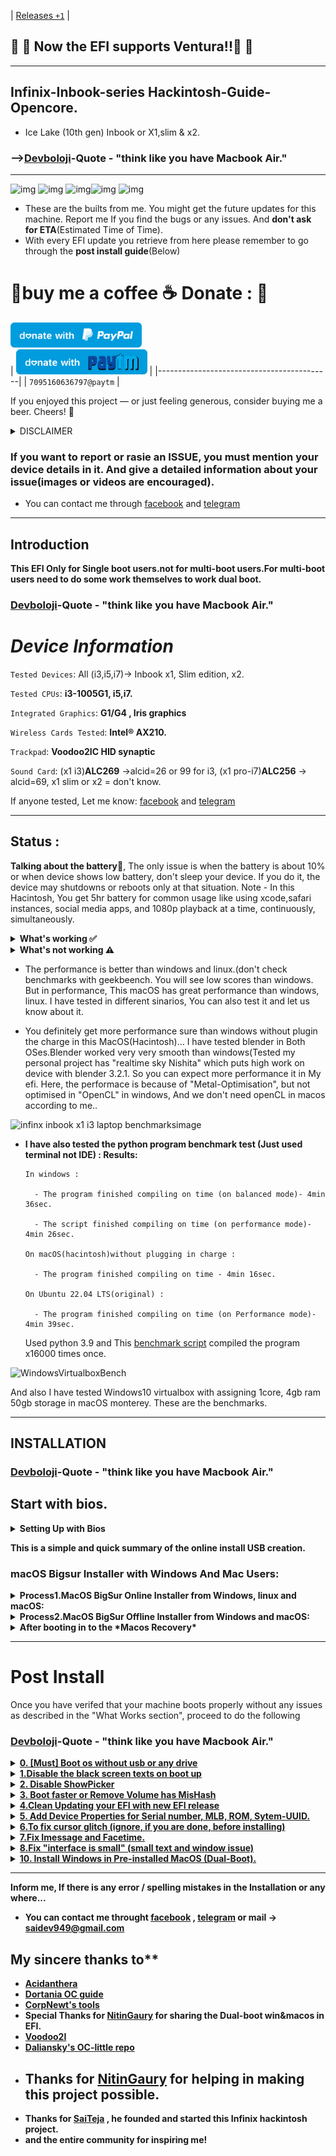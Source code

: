 | [Releases `+1`](https://github.com/devboloji/Infinix-Hackintosh-Guide-Opencore/releases) | 

## :star_struck: :star_struck: Now the EFI supports Ventura!!:star_struck: :star_struck:
<hr>

## Infinix-Inbook-series Hackintosh-Guide-Opencore.
- Ice Lake (10th gen) Inbook or X1,slim & x2.
### -->[Devboloji](https://github.com/devboloji)-Quote - "think like you have Macbook Air."

<hr>

![img](https://img.shields.io/badge/Release%20Date-Every%20Month-red) ![img](https://img.shields.io/badge/macOS%20Support-Ventura--beta-blue)
![img](https://img.shields.io/badge/macOS%20Support-Monterey--latest-blue)![img](https://img.shields.io/badge/macOS%20Support-BigSur-blue) ![img](https://img.shields.io/badge/OpenCore%20Version-0.8.7-red)

- These are the builts from me.  You might get the future updates for this machine.
 Report me If you find the bugs or any issues. And **don't ask for ETA**(Estimated Time of Time).
- With every EFI update you retrieve from here please remember to go through the **post install guide**(Below)

# :diamond_shape_with_a_dot_inside:buy me a coffee :coffee:  Donate :  :diamond_shape_with_a_dot_inside:

<a href="https://www.paypal.me/369639/"><img src="blue.svg" height="40"></a>  
| <a><img src="darkblue.svg" height="40"></a> |
|-------------------------------------------|
|  `7095160636797@paytm` |

If you enjoyed this project — or just feeling generous, consider buying me a beer. Cheers! :beers:

 <details><summary>DISCLAIMER</summary>
 
**Disclaimer**
- Hackintoshing may be dangerous and can damage your device and I am not responsible for bricked devices, dead devices, thermonuclear war, or you getting fired because your system failed. Please do some research if you have any concerns about hackintoshing before you proceed. YOU are choosing to make these changes to your system, and if you point the finger at me for messing up your device, I will laugh at you.

 </details>
 
### If you want to report or rasie an ISSUE, you must mention your device details in it. And give a detailed information about your issue(images or videos are encouraged).
 
- You can contact me through [facebook](https://www.facebook.com/sai.dev.92317) and [telegram](https://t.me/Pappusaidev)

 ********************************

## Introduction

**This EFI Only for Single boot users.not for multi-boot users.For multi-boot users need to do some work themselves to work dual boot.**

### [Devboloji](https://github.com/devboloji)-Quote - "think like you have Macbook Air."

# _Device Information_                    

 `Tested Devices`: All (i3,i5,i7)-> Inbook x1, Slim edition, x2.
 
 `Tested CPUs`: **i3-1005G1, i5,i7.**
 
 `Integrated Graphics`:   **G1/G4 , Iris graphics**
 
 `Wireless Cards Tested`: **Intel® AX210.**
  
 `Trackpad`: **Voodoo2IC HID synaptic** 
 
  `Sound Card`: (x1 i3)**ALC269** ->alcid=26 or 99 for i3,
  					(x1 pro-i7)**ALC256** -> alcid=69,
  					x1 slim or x2 = don't know.


 If anyone tested, Let me know: [facebook](https://www.facebook.com/sai.dev.92317) and [telegram](https://t.me/Pappusaidev)

<hr>

## Status : 

**Talking about the battery🔋**, The only issue is when the battery is about 10% or when device shows low battery, don't sleep your device. If you do it, the device may shutdowns or reboots only at that situation.
Note - In this Hacintosh, You get 5hr battery for common usage like using xcode,safari instances, social media apps, and 1080p playback at a time, continuously, simultaneously.

<details>
 <summary><strong> What's working ✅ </strong></summary>
 </br>
 
- :heavy_check_mark: Wifi
- :heavy_check_mark: iMessage, FaceTime, App Store, iTunes Store `Please generate your own SMBIOS`read my [post install](https://github.com/devboloji/Infinix-Hackintosh-Opencore-Guide#post-install) which is below the installation.
- :heavy_check_mark: Bluetooth (Bluetooth Headphones working, also bluetooth file transfer works)
- :heavy_check_mark: OnBoard Audio(Input/ Output)
- :heavy_check_mark: USB ports
- :heavy_check_mark: Wired headphones
- :heavy_check_mark: You will get upto 4 hours to 5 hours battery backup for streaming 1080p-youtube and for coding without any pause.You may get more than me.
- :heavy_check_mark: Trackpad 
- :heavy_check_mark: brightness keys(To increase(+ve) -> `Pause`key) & (To decrease(-ve) -> `Scr Lk` key)
- :heavy_check_mark: Wake / Shutdown
- :heavy_check_mark: Short sleep, Long sleep (If you put your device to sleep for all night, it conusmes 6 to 8 percent. Its common in every operating system
- :heavy_check_mark: For *HDMI* , buy a USB dock not typeC.
- Everything (Much More).

</details>
<details>
 <summary><strong>What's not working ⚠️</strong></summary>
 </br>
 
* :heavy_exclamation_mark: Hdmi slot. To get work, buy a USB Dock not typeC.(because typeC is dead for our infinix)
* :heavy_exclamation_mark: USB typeC slot is dead. You cannot use it for file transfer and all. Because in the whole hackintosh, USB typeC is buggy and unstable. So, I disabled for now.
* :heavy_exclamation_mark: Didn't Mapped Keyboard keys. But it's not mandatory. I like the default keyboard mapping.
* :heavy_exclamation_mark: Don't expect too much battery in this Hackintosh like windows. You get atleast 5-hours battery-backup more.
</details>


- The performance is better than windows and linux.(don't check benchmarks with geekbeench. You will see low scores than windows. But in performance, This macOS has great performance than windows, linux. I have tested in different sinarios, You can also test it and let us know about it.

- You definitely get more performance sure than windows without plugin the charge in this MacOS(Hacintosh)... I have tested blender in Both OSes.Blender worked very very smooth than windows(Tested my personal project has "realtime sky Nishita" which puts high work on device with blender 3.2.1.  So you can expect more performance it in My efi. Here, the performace is because of "Metal-Optimisation", but not optimised in "OpenCL" in windows, And we don't need openCL in macos according to me..


<img align="top" src="images/infinix x1 i3 benchmarks.jpeg" alt="infinx inbook x1 i3 laptop benchmarksimage" width="300">

- **I have also tested the python program benchmark test  (Just used terminal not IDE) : Results:** 

      In windows :
      
        - The program finished compiling on time (on balanced mode)- 4min 36sec.

        - The script finished compiling on time (on performance mode)- 4min 26sec.

      On macOS(hacintosh)without plugging in charge :
         
        - The program finished compiling on time - 4min 16sec.
     
      On Ubuntu 22.04 LTS(original) :
      
        - The program finished compiling on time (on Performance mode)- 4min 39sec.

   Used python 3.9 and This [benchmark script](https://benchmarksgame-team.pages.debian.net/benchmarksgame/program/mandelbrot-python3-7.html) compiled the program x16000 times once.
   
![WindowsVirtualboxBench](https://user-images.githubusercontent.com/87069967/205454534-a03595b8-6aa0-4f0f-8494-1504440f5eca.png)

And also I have tested Windows10 virtualbox with assigning 1core, 4gb ram 50gb storage in macOS monterey. These are the benchmarks.


 <hr>
 

## INSTALLATION

### [Devboloji](https://github.com/devboloji)-Quote - "think like you have Macbook Air."

## Start with bios.

<details>
 <summary><strong> Setting Up with Bios</strong></summary>
 
  Note:Some of these options may not be present in your Bios. If you didn't find some bios, leave it and don't worry about it.
  
<details>
<summary><strong>Disable:</strong></summary>
 
- `chipset` -> `PCH IO configuration` ->`disable wake on wlan and bluetooth` (which causes sleep issues)
- Secure Boot
- `VT-d` -> `Advanced` -> `Cpu` -> `Virtualization technology`
- Disable windows bit-lock encryption (ignore, if you don't lock it, the pre-installed windows doesn't come with bit-lock. Leave it, if you don't know about it.)
 </details>
 
 
<details>
 <summary><strong>Enable:</strong></summary>
 
- `DVMT Total Dfx Mem`(iGPU Memory): `MAX` from `System Agent(SA)configuration` -> `Graphics configuration`.
- Set` DVMT Total Gfx Memory` setting to `Max`from `System Agent(SA)configuration` -> `Graphics configuration`.
- Set `DVMT PPre-Allocated` Setting to `160M` or to `max` from `System Agent(SA)configuration` -> `Graphics configuration`.
- `Intel Virtualization Technology` not vt-d.
</details>

After setting these settings in bios, save it and exit.
</details>

**This is a simple and quick summary of the online install USB creation.**

### macOS Bigsur Installer with Windows And Mac Users:
<details>
 <summary><strong>Process1.MacOS BigSur Online Installer from Windows, linux and macOS:</strong></summary>
 
  -  **`For Windows users`**
 
     	 1. Download [rufus](https://rufus.ie/en/) to format the sdcard to fat32.
     	 2. Select the desired flash drive or Sdcard you would like to put the installer on under the device option
     	 3. Open rufus and Select `non-bootable` as the `boot selection` (REQUIRED)
     	 4. Select `FAT-32` or `Large FAT-32` as the partition scheme. Hit start(by doing this the sdcard formats so you will lose the all the data in sdcard).
     	 5. If in windows,Open up the usb partition in file explorer and delete all the files created by rufus manually.

  -  **`For mac users`**

         1. Launch `Disk Utility`
         2. `Select View` > `Show all devices` at the top left
         3. Select your flash drive (root usb device)and format it as `MS-DOS (FAT)` or `FAT-32`.
         4. change `guid patition table`-> `Master Boot Record Partiton`.
         5. hit start(by doing this the sdcard formats so you will lose the all the data in sdcard).
       
  -  **`For Linux users`**
  
  		    1. Install `gparted` and format the usb to `Fat32` and `MBR` OR `MASTER BOOT RECORD PARTITION.
  	    	2. DONE.
  		
6. Then ......................
7. Now, Install Python from Microsoft store or Download manually for MAC,linux and Windows users here -> [python](https://www.python.org/downloads/) (Make sure you select add python x.x to path to environmet variables for windows users.)
8. Download and extract the [OpenCore Package](https://github.com/acidanthera/OpenCorePkg/releases) (Release version is fine).
9. Select the "macrecovery" folder in the "opencorepkg" folder at `/Utilities/macrecovery/` .
10. Copy the path of the "macrecovery" folder in file manager or finder.
11. Fire up command prompt or Terminal and type `cd` and hit spacebar and paste the path of the macrecovery folder.
12.If you cannot run this command, add `python` or `python3` to the beginning of these code.
  - For BigSur  -Run the command: `macrecovery.py -b Mac-42FD25EABCABB274 -m 00000000000000000 download`
  - For Monterey -Run the command: `macrecovery.py -b Mac-E43C1C25D4880AD6 -m 00000000000000000 download`

13. This will download some files in the macrecovery folder but we only need "BaseSystem.dmg" and "BaseSystem.chunklist" (takes approx. 600mb to 800mb internet)for Downloading the Macos installer.
14. Create a folder in USB or pendrive or flash drive named `com.apple.recovery.boot`.
15. Paste both of those files in the `com.apple.recovery.boot` folder in your flash drive partiton or sdcard or pendrive.
16. Download the latest EFI created [here](https://github.com/devboloji/Infinix-Hackintosh-Guide-Opencore/releases)
17. Copy the folder named `EFI` and paste it in your USB partiton.

**Note: If you need to edit Config.plist, don't Clover configurator because its opencore. Use OpenCore configurator , use PlistEdit pro, PropperTree, or Xcode.**

**You will get display glitches only while installing the macOS via USB or any flash drive. But you won't get Atleast ONE glitch after installing of macos or using the MacOS as a daily driver.**

`Note: Make sure to apply the correct bios settings before continuing (provided above)`

 18. Restart your laptop and hit `Delete`button continuously until you go to bios settings.
`Note: Make sure to apply the correct bios settings before continuing (provided above)`
19. Select your flash drive as temporary boot option in boot menu.
20. Now in the OpenCore menu select the name of your USB partiton.
21. Great! Now install and set up macOS Big Sur as usual(This process will be required 14gb internet to download full Macos bigsur).
22. the system reboots for once or twice so, when rebooting choose the usb everytime until you see your Macos Partition name in boot menu.
23. After booting into OS, You need to downlaod opencore configurator and mount the system drive, Then paste the efi to the mounted efi from the USB or drive. then reboot and remove usb.

 </details>
 <details>
  <summary><strong>Process2.MacOS BigSur Offline Installer from Windows and macOS:</strong></summary>
 
- 1.Search and Download Olarila BigSur or Monterey .raw from [Here](https://www.olarila.com/topic/6278-hackintosh-and-macintosh-olarila-vanilla-images-macos/)the latest version of bigsur is 11.xxxx and for Monterey is 12.xxxx
- 2.Download etcher from [here](https://www.balena.io/etcher/)
- 3.Make Usb bootable (Flash the Sdcard) using Etcher and olarila bigsur.
- 4.mount the efi of Sdcard or bootable drive.
- For mac users use Opencore Configurator.app official [here](https://mackie100projects.altervista.org/download-opencore-configurator/)
- 5.Delete the default EFI folder which is in bootable usb
- 6.and paste the Efi to USB. Download Efi [here](https://github.com/devboloji/Infinix-Hackintosh-Guide-Opencore)

**Note: If you need to edit Config.plist, don't Clover configurator because its opencore. Use OpenCore configurator , use PlistEdit pro, PropperTree, or Xcode.**

**You will get display glitches only while installing the macOS via USB or any flash drive. But you won't get Atleast ONE glitch after installing of macos or using the MacOS as a daily driver.**

- 7.Restart your laptop and hit `Delete`button continuously until you go to bios settings.
- 8.Select your sd card or flash drive as temporary boot option in boot menu.
- 9.Now in the OpenCore menu select the name of your USB partiton
- install.Enjoy!!!!

</details>

<details >
 
<summary><strong>After booting in to the *Macos Recovery*</strong></summary>
 

**You may get display glitches only while installing the macOS via USB or any flash drive. But you won't get Atleast ONE glitch after installing of macos or Using the MacOS as a daily driver.**

        - 1. open `Disk Utiliy` -> Select `View` which is at the top left -> choose `Show all devices` -> Select your root of your `SSD drive storage` which you want to install MacOS(root SSD drive device) -> Click `Erase` -> `Name` your drive as you like, Prefered to name as `Macintosh` OR `Macintosh HD` -> change `Format` to `APFS` -> `Scheme` to `Guid Patition Map` -> Click `Erase` .
        - 2. Click `done` and close `disk utility` window. 
        - 3. Select `Install MacOS <macos_version_here>` & click `continue` -> select your `SSD drive name` which you renamed before on Disk Utility and click `continue` .
        - 4. The installer takes 1-3 hours to install for online & offline process.

#### Note : Don't make the screen off, until the installation is over or until the it reboots. If the screen is off in the installation process, it reboots and you need to do the same process of installtion.
 

- After booting into OS, in `setup` you will see `File-Vault` must be disabled or turn-off. After setup,you need to do little work, read post-install-0

</details>

<hr>

# Post Install
Once you have verifed that your machine boots properly without any issues as described in the "What Works section", proceed to do the following

### [Devboloji](https://github.com/devboloji)-Quote - "think like you have Macbook Air."

<details><summary><strong><ins>0. [Must] Boot os without usb or any drive</ins></strong></summary>
 
After booting into OS, you cannot boot without usb, because EFI is in USB. So, You need to downlaod opencore configurator [link](https://mackie100projects.altervista.org/opencore-configurator/) -> open `opencore-configurator` give permissions  in `system prefereneces` -> `security` -> `open anyway`. open `opencore-configurator` again -> mount the `EFI` and paste the `EFI<folder>` to the `EFI partition`.
 - Remove the USB and reboot. `RESET-NVRAM` once in opencore boot-menu and reboot..Done...

 
</details>

<details><summary><strong><ins>1.Disable the black screen texts on boot up</ins></strong></summary>

( Disabling the Verbose mode)A new hackintosh User uses this. To disable it, In Config.plist, navigate to 'NVRAM' ->  go to Add `7C436110-AB2A-4BBB-A880-FE41995C9F82` -> `boot-args` -> remove the `-v` argument. Save it and reboot. 
 </details>

<details><summary><strong><ins> 2. Disable ShowPicker</ins></strong></summary>
 
Don't use this if you are using dual boot. In the Config.plist, You can disable the boot picker screen so that you boot straight to th Apple logo by setting under `Misc` -> `Boot` -> `ShowPicker` False (NO)
Note: you can still see the boot picker with ShowPicker set to no/false by spamming Esc before the apple logo is displayed during boot.
</details>

<details><summary><strong><ins>3. Boot faster or Remove Volume has MisHash </ins></strong></summary>
You can Disable IntelBluetoothFirmware.kext & IntelBluetoothInjector.kext to be able to Boot faster those kexts in config.plist for BigSur.
For Monterey, Disable IntelBluetoothFirmware.kext & Bluetool fixup.kext to be able to Boot faster those kexts in config.plist
This is not done by default to bluetooth working.

***For those on macOS Monterey do not enable IntelBluetoothInjector kext because the system will not boot***
</details>  

<details> <summary><strong><ins> 4.Clean Updating your EFI with new EFI release </ins></strong></summary>

To update your EFI with the new Release EFI. The steps:-

1) Download new Release EFI from [here](https://github.com/devboloji/Infinix-Hackintosh-Opencore-Guide/releases) 

2) Take the backup of SMBios or windows dual boot file to other folder, if you required. (if you want to backup SMBIOS,copy `system serial number`, `system UUID`, `MLB`, `ROM`, `System product name`.)

3) Now add those SMBIOS or place Windows EFI files as it should be in old EFI to new EFI, if you backuped before.

4) Mount the EFI partition, Delete the OLD EFI.

5) Copy and paste the new EFI to EFI partition.

6) hit reboot, Remember to do only Reset NVRAM once.

7) Done, you have done a clean EFI Update.

</details>

<details><summary><strong><ins> 5. Add Device Properties for Serial number, MLB, ROM, Sytem-UUID.</ins></strong></summary>
 
Use `MacBookAir9,1` SMBios. Recommended : opencore configurator, Go to the  `PlatformInfo >SMBios`Tick the "Add to the section to config file" in `SMBIOS` and `DATAHUB -GENERIC- PLATFORMNVRAM` and continue your Adding your SMBIOS.
Follow this [Opencore guide](https://dortania.github.io/OpenCore-Post-Install/universal/iservices.html#generate-a-new-serial) to set up serial number and the accompanying info to get iServices.
 
 Trick to Get exact Processor details in System Information - When you are adding the smbios, Edit `processor type` -> `0` or delete inside of `processor-type` .
 </details>
 
<details><summary><strong><ins> 6.To fix cursor glitch (ignore, if you are done, before installing)</ins></strong></summary>
 
Goto Bios Settings -> `Chipset Section -> System Agent (SA) Configuration -> Graphics Configuration`

Set` DVMT Total Gfx Memory` setting to `Max`
Set `DVMT PPre-Allocated` Setting to `160M` or to `max`
</details>
<details><summary><strong><ins>7.Fix Imessage and Facetime. </ins></strong></summary>
 
If you are new to the apple account or if you are using apple account for the first time in hackintosh, You need to use the apple account for one month and use icloud. Even though, the imessages or factime don't work..
The thing is "Use it" for a month or more and automatically after some days, Magically facetime and imessages workss...Tada...
 </details>
 
 <details><summary><strong><ins> 8.Fix "interface is small" (small text and window issue)</ins></string></summary>
 
- To fix, use [one key high dpi](https://github.com/xzhih/one-key-hidpi) here and run `hidpi.command` in the folder and choose `(1) Enable HIDPI` by typing `1` -> Then choose `Macbook` -> if you want 1920x1080p with best quality use `(4) 2560x1440 Display` or if you want more scale use `(2) 1920x1080 Display (use 1424x802, fix underscaled after sleep)`  or Recommended: for custom resolution -> choose `(6) Manual input resolution` -> then type `1472x828` hit enter -> Reboot your device.
 
-  After rebooting, go to `system Preferences` -> `Display` -> choose `Scaled` and select what you like.
  </details>
 
 <details><summary><strong><ins> 10. Install Windows in Pre-installed MacOS (Dual-Boot). </ins></strong></summary>
 
 - This process is very simple for dual boot and can ask doubts and issues here.
 
 1. Take a Usb or sd-card, connect to pc & Launch `Disk Utility` -> Select `View` > `Show all devices` at the top left.
 2. Select your flash drive (root usb device)and format it as `MS-DOS (FAT)` or `FAT-32`. Change `guid patition table` -> `Master Boot Record Partiton`. Hit start(by doing this the sdcard formats so you will lose the all the data in sdcard).
 3. Copy the EFI that you are using right now to the `USB` or store it to another device.
 4. Next, to partition your drive, -> Launch `Disk Utility` -> Select `View` > `Show all devices` at the top left -> Choose your `MacOS-drive` as root -> Click `Partition` -> click `add partition` if you see a popup -> `Name` your partition. -> Change the `Format` type to `ExFat` or `Ms-dos` -> Adjust your `Partition size` as you like. click `Apply`. This process takes atleast 15 min. 
 5. Take an Another USB, Now Make bootable of required version of windows by rufus or any other.
 6. Boot to USB from bios. Run the windows Installer as Asusual. But remember to install in your windows Partition in `where to install` in windows disk.
 7. When you boot into windows, install all Updates and you can also restart when updates required reboot.(Forget about macOS for now). After installing all updates, Plug in the `EFI usb` and reboot to usb from bios to boot into MacOS.
 8. When you boot into MacOS, <ins>Mount the EFI folder</ins>, and delete `Boot`and `OC` folders and paste the "boot" & "OC" folders from USB to MacOS  EFI. Now go to `Microsoft` -> `Boot` -> change `bootmgfw.efi` to `bootmgfw.efi-ORIG` (replace ".efi" extension to ".efi-ORIG"). Unmount the EFI and reboot.
 9. Reboot to macOS.(you can only see "MacOS" in boot-menu). Now go to `Microsoft` -> `Boot` -> change `bootmgfw.efi-ORIG` to  `bootmgfw.efi` (replace ".efi-ORIG" extension to ".efi" again). Unmount the EFI and reboot.
 10. Now you can see Windows & MacOS on boot-menu. Enjoy.
 

 . Have a great day. 
 </details>
 
<hr>

Inform me, If there is any error / spelling mistakes in the Installation or any where...    
- You can contact me throught [facebook](https://www.facebook.com/sai.dev.92317) , [telegram](https://t.me/Pappusaidev) or mail -> saidev949@gmail.com

## My sincere thanks to**

- [Acidanthera](https://github.com/acidanthera)
- [Dortania OC guide](https://dortania.github.io/OpenCore-Install-Guide/)
- [CorpNewt's tools](https://github.com/corpnewt)
- Special Thanks for [NitinGaury](https://github.com/nitingaury) for sharing the Dual-boot win&macos in EFI.
- [Voodoo2I](https://github.com/VoodooI2C/VoodooI2C)
- [Daliansky's OC-little repo](https://github.com/daliansky/OC-little)
- ## Thanks for [NitinGaury](https://github.com/nitingaury) for helping in making this project possible.
- Thanks for [SaiTeja](https://t.me/Xofficialtech) , he founded and started this Infinix hackintosh project.
- and the entire community for inspiring me!
